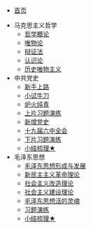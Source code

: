 <!-- 侧边导航栏 -->
* [首页](mzt)
<!-- 加一个斜杠在是寻找文件夹，不加斜杠是寻找文件 -->
* 马克思主义哲学
    * [哲学概论](mzt/mkszyzx/zxgl)
    * [唯物论](mzt/mkszyzx/wwl)
    * [辩证法](mzt/mkszyzx/bzf)
    * [认识论](mzt/mkszyzx/rsl)
    * [历史唯物主义](mzt/mkszyzx/lswwzy)
* 中共党史
    * [新手上路](mzt/zgds/xssl)
    * [小试牛刀](mzt/zgds/xsnd)
    * [炉火纯青](mzt/zgds/lhcq)
    * [上片习题演练](mzt/zgds/spxtyl)
    * [新增党史](mzt/zgds/xzds)
    * [十九届六中全会](mzt/zgds/sjjlzqh)
    * [下片习题演练](mzt/zgds/xpxtyl)
    * [小结梳理★](mzt/zgds/xjsl)
* 毛泽东思想
    * [毛泽东思想形成与发展](mzt/mzdsx/mzdsxxcyfz)
    * [新民主主义革命理论](mzt/mzdsx/xmzzygmll)
    * [社会主义改造理论](mzt/mzdsx/shzygzll)
    * [社会主义建设理论](mzt/mzdsx/shzyjsll)
    * [毛泽东思想活的灵魂](mzt/mzdsx/mzdsxhdlh)
    * [习题演练](mzt/mzdsx/xtyl)
    * [小结梳理★](mzt/mzdsx/xjsl)

